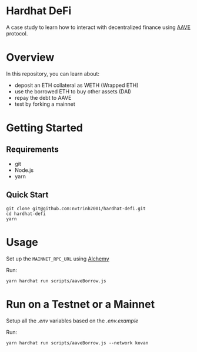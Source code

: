 # Hardhat DeFi

A case study to learn how to interact with decentralized finance using [AAVE](aave.com) protocol.

# Overview

In this repository, you can learn about:

-   deposit an ETH collateral as WETH (Wrapped ETH)
-   use the borrowed ETH to buy other assets (DAI)
-   repay the debt to AAVE
-   test by forking a mainnet

# Getting Started

## Requirements

-   git
-   Node.js
-   yarn

## Quick Start

```
git clone git@github.com:nvtrinh2001/hardhat-defi.git
cd hardhat-defi
yarn
```

# Usage

Set up the `MAINNET_RPC_URL` using [Alchemy](alchemy.com)

Run:

`yarn hardhat run scripts/aaveBorrow.js`

# Run on a Testnet or a Mainnet

Setup all the _.env_ variables based on the _.env.example_

Run:

`yarn hardhat run scripts/aaveBorrow.js --network kovan`
